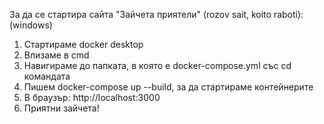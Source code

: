 За да се стартира сайта "Зайчета приятели" (rozov sait, koito raboti): (windows)
1. Стартираме docker desktop
2. Влизаме в cmd
3. Навигираме до папката, в която е docker-compose.yml със cd командата
4. Пишем docker-compose up --build, за да стартираме контейнерите
5. В браузър: http://localhost:3000
6. Приятни зайчета!

